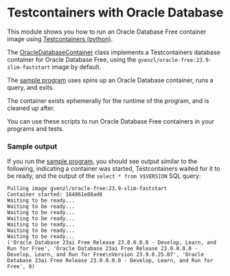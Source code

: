 # Testcontainers with Oracle Database

This module shows you how to run an Oracle Database Free container image using [Testcontainers (python)](https://github.com/testcontainers/testcontainers-python).

The [OracleDatabaseContainer](oracle_database_container.py) class implements a Testcontainers database container for Oracle Database Free, using the `gvenzl/oracle-free:23.9-slim-faststart` image by default.

The [sample program](testcontainers_sample.py) uses spins up an Oracle Database container, runs a query, and exits.

The container exists ephemerally for the runtime of the program, and is cleaned up after.

You can use these scripts to run Oracle Database Free containers in your programs and tests.

### Sample output

If you run the [sample program](testcontainers_sample.py), you should see output similar to the following, indicating a container was started, Testcontainers waited for it to be ready, and the output of the `select * from V$VERSION` SQL query:

```
Pulling image gvenzl/oracle-free:23.9-slim-faststart
Container started: 164861e88ad6
Waiting to be ready...
Waiting to be ready...
Waiting to be ready...
Waiting to be ready...
Waiting to be ready...
Waiting to be ready...
Waiting to be ready...
('Oracle Database 23ai Free Release 23.0.0.0.0 - Develop, Learn, and Run for Free', 'Oracle Database 23ai Free Release 23.0.0.0.0 - Develop, Learn, and Run for Free\nVersion 23.9.0.25.07', 'Oracle Database 23ai Free Release 23.0.0.0.0 - Develop, Learn, and Run for Free', 0)
```

